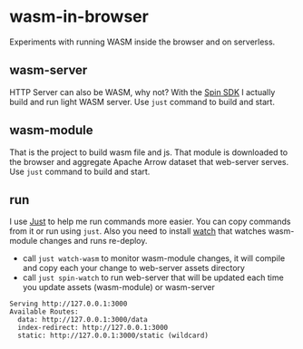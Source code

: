 # wasm-in-browser
Experiments with running WASM inside the browser and on serverless.

## wasm-server
HTTP Server can also be WASM, why not? With the [Spin SDK](https://www.fermyon.com) I actually build and run light WASM server. Use `just` command to build and start.

## wasm-module
That is the project to build wasm file and js. That module is downloaded to the browser and aggregate Apache Arrow dataset that web-server serves. Use `just` command to build and start.

## run
I use [Just](https://just.systems) to help me run commands more easier. You can copy commands from it or run using `just`. Also you need to install [watch](https://watchexec.github.io)
that watches wasm-module changes and runs re-deploy.
- call `just watch-wasm` to monitor wasm-module changes, it will compile and copy each your change to web-server assets directory
- call `just spin-watch` to run web-server that will be updated each time you update assets (wasm-module) or wasm-server

```
Serving http://127.0.0.1:3000
Available Routes:
  data: http://127.0.0.1:3000/data
  index-redirect: http://127.0.0.1:3000
  static: http://127.0.0.1:3000/static (wildcard)
```

